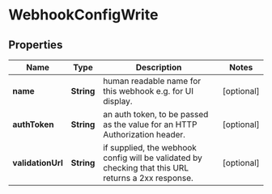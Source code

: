 

# WebhookConfigWrite


## Properties

| Name | Type | Description | Notes |
|------------ | ------------- | ------------- | -------------|
|**name** | **String** | human readable name for this webhook e.g. for UI display. |  [optional] |
|**authToken** | **String** | an auth token, to be passed as the value for an HTTP Authorization header. |  [optional] |
|**validationUrl** | **String** | if supplied, the webhook config will be validated by checking that this URL returns a 2xx response. |  [optional] |



